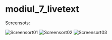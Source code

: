 # modiul_7_livetext
Screensots: 

![Screensort01](https://github.com/mehediFlutter/modiul_7_LiveText/assets/134786167/43d761d6-cfeb-4472-9799-4fcdd644aa69)
![Screensort02](https://github.com/mehediFlutter/modiul_7_LiveText/assets/134786167/e849d226-313c-4e7e-9ca4-01eece54492e)
![Screensort03](https://github.com/mehediFlutter/modiul_7_LiveText/assets/134786167/4fb71796-c2e0-42aa-8f77-02ee667c9d57)
